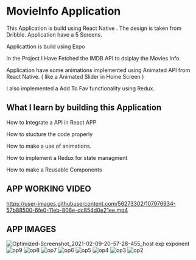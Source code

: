 # MovieInfo Application 

 This Application is build using React Native . The design is taken from Dribble. Application have a 5 Screens.
 
 
 Applicattion is build using Expo

 In the Project I Have Fetched the IMDB API  to dsiplay the Movies Info.

 Application have some animations implemented using Animated API from React Native. ( like a Animated Slider in Home Screen )

 I also implemented a Add To Fav functionality using Redux.


 


## What I learn by building this Application

How to Integrate a API in React APP

How to stucture the code properly

How to make a use of animations.

How to implement a Redux for state managment

How to make a Reusable Components 

## APP WORKING VIDEO 

https://user-images.githubusercontent.com/56273302/107976934-57b88500-6fe0-11eb-806e-dc854d0e21ee.mp4

## APP IMAGES

![Optimized-Screenshot_2021-02-09-20-57-28-455_host exp exponent](https://user-images.githubusercontent.com/56273302/107973297-15d91000-6fdb-11eb-8bca-85844fff5524.jpg)
![op9](https://user-images.githubusercontent.com/56273302/107974545-c562b200-6fdc-11eb-8749-733b3c9a012a.jpg)
![op8](https://user-images.githubusercontent.com/56273302/107974568-ceec1a00-6fdc-11eb-8d9b-b954af97474d.jpg)
![op7](https://user-images.githubusercontent.com/56273302/107974593-d6132800-6fdc-11eb-8abd-5eb9fbc22c27.jpg)
![op6](https://user-images.githubusercontent.com/56273302/107974606-db707280-6fdc-11eb-84b7-355e75b40ea7.jpg)
![op5](https://user-images.githubusercontent.com/56273302/107974626-e3301700-6fdc-11eb-9d1b-9e34b78d2d45.jpg)
![op4](https://user-images.githubusercontent.com/56273302/107974642-e88d6180-6fdc-11eb-813f-85b7eebc4914.jpg)
![op3](https://user-images.githubusercontent.com/56273302/107974660-edeaac00-6fdc-11eb-8d71-facf9f67ee0c.jpg)
![op2](https://user-images.githubusercontent.com/56273302/107974673-f3e08d00-6fdc-11eb-9f70-2ac0323405f1.jpg)

